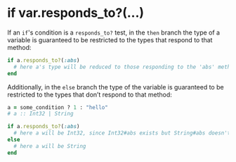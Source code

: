 # if var.responds_to?(...)

If an `if`'s condition is a `responds_to?` test, in the `then` branch the type of a variable is guaranteed to be restricted to the types that respond to that method:

``` ruby
if a.responds_to?(:abs)
  # here a's type will be reduced to those responding to the 'abs' method
end
```

Additionally, in the `else` branch the type of the variable is guaranteed to be restricted to the types that don’t respond to that method:

``` ruby
a = some_condition ? 1 : "hello"
# a :: Int32 | String

if a.responds_to?(:abs)
  # here a will be Int32, since Int32#abs exists but String#abs doesn't
else
  # here a will be String
end
```
